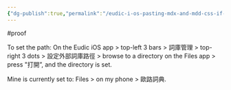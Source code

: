```yaml
---
{"dg-publish":true,"permalink":"/eudic-i-os-pasting-mdx-and-mdd-css-if-available-into-directory-of-external-custom-db-path-on-i-os-does-work-immediately-adds-the-dict-to-eudic/","noteIcon":"2"}
---
```



#proof 

To set the path:
On the Eudic iOS app > top-left 3 bars > 詞庫管理 > top-right 3 dots > 設定外部詞庫路徑 > browse to a directory on the Files app > press "打開”, and the directory is set.

Mine is currently set to: Files > on my phone > 歐路詞典.

